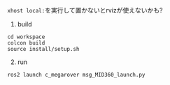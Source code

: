 

`xhost local:`を実行して置かないとrvizが使えないかも?


1. build
```
cd workspace
colcon build
source install/setup.sh
```

2. run
```
ros2 launch c_megarover msg_MID360_launch.py
```
